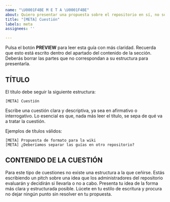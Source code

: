 ```yaml
---
name: "\U0001F4BE M E T A \U0001F4BE"
about: Quiero presentar una propuesta sobre el repositorio en sí, no sobre su contenido.
title: "[META] Cuestión"
labels: meta
assignees: ''

---
```


Pulsa el botón **PREVIEW** para leer esta guía con más claridad. Recuerda que esto está escrito dentro del apartado del contenido de la sección. Deberás borrar las partes que no correspondan a su estructura para presentarla.

## TÍTULO

El título debe seguir la siguiente estructura:

    [META] Cuestión

Escribe una cuestión clara y descriptiva, ya sea en afirmativo o interrogativo. Lo esencial es que, nada más leer el título, se sepa de qué va a tratar la cuestión.

Ejemplos de títulos válidos:

    [META] Propuesta de formato para la wiki
    [META] ¿Deberíamos separar las guías en otro repositorio?

## CONTENIDO DE LA CUESTIÓN

Para este tipo de cuestiones no existe una estructura a la que ceñirse. Estás escribiendo un pitch sobre una idea que los administradores del repositorio evaluarán y decidirán si llevarla o no a cabo. Presenta tu idea de la forma más clara y estructurada posible. Lúcete en tu estilo de escritura y procura no dejar ningún punto sin resolver en tu propuesta.
